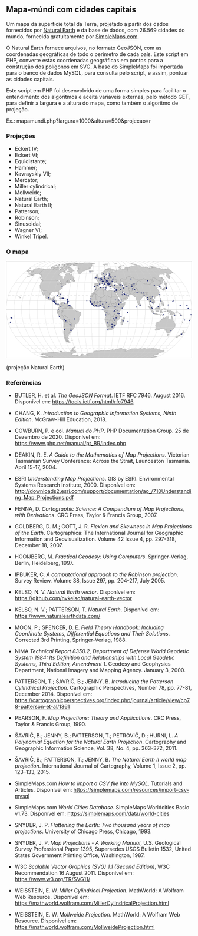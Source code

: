 ## Mapa-múndi com cidades capitais

Um mapa da superfície total da Terra, projetado a partir dos dados fornecidos por [Natural Earth](https://www.naturalearthdata.com/) e da base de dados, com 26.569 cidades do mundo, fornecida gratuitamente por [SimpleMaps.com](https://simplemaps.com/data/world-cities).

O Natural Earth fornece arquivos, no formato GeoJSON, com as coordenadas geográficas de todo o perímetro de cada país. Este script em PHP, converte estas coordenadas geográficas em pontos para a construção dos polígonos em SVG. A base do SimpleMaps foi importada para o banco de dados MySQL, para consulta pelo script, e assim, pontuar as cidades capitais.

Este script em PHP foi desenvolvido de uma forma simples para facilitar o entendimento dos algoritmos e aceita variáveis externas, pelo método GET, para definir a largura e a altura do mapa, como também o algoritmo de projeção.

Ex.: mapamundi.php?largura=1000&altura=500&projecao=r

### Projeções

- Eckert IV;
- Eckert VI;
- Equidistante;
- Hammer;
- Kavrayskiy VII;
- Mercator;
- Miller cylindrical;
- Mollweide;
- Natural Earth;
- Natural Earth II;
- Patterson;
- Robinson;
- Sinusoidal;
- Wagner VI;
- Winkel Tripel.

### O mapa

![Mapa-múndi](img/mapamundi.svg?raw=true)

(projeção Natural Earth)

### Referências

- BUTLER, H. et al. *The GeoJSON Format*. IETF RFC 7946. August 2016. Disponível em: <https://tools.ietf.org/html/rfc7946>

- CHANG, K. *Introduction to Geographic Information Systems, Ninth Edition*. McGraw-Hill Education, 2018.

- COWBURN, P. e col. *Manual do PHP*. PHP Documentation Group. 25 de Dezembro de 2020. Disponível em: <https://www.php.net/manual/pt_BR/index.php>

- DEAKIN, R. E. *A Guide to the Mathematics of Map Projections*. Victorian Tasmanian Survey Conference: Across the Strait, Launceston Tasmania. April 15-17, 2004.

- ESRI *Understanding Map Projections*. GIS by ESRI. Environmental Systems Research Institute, 2000. Disponível em: <http://downloads2.esri.com/support/documentation/ao_/710Understanding_Map_Projections.pdf>

- FENNA, D. *Cartographic Science: A Compendium of Map Projections, with Derivations*. CRC Press, Taylor & Francis Group, 2007.

- GOLDBERG, D. M.; GOTT, J. R. *Flexion and Skewness in Map Projections of the Earth*. Cartographica: The International Journal for Geographic Information and Geovisualization. Volume 42 Issue 4, pp. 297-318, December 18, 2007.

- HOOIJBERG, M. *Practical Geodesy: Using Computers*. Springer-Verlag, Berlin, Heidelberg, 1997.

- IPBUKER, C. *A computational approach to the Robinson projection*. Survey Review. Volume 38, Issue 297, pp. 204-217, July 2005.

- KELSO, N. V. *Natural Earth vector*. Disponível em: <https://github.com/nvkelso/natural-earth-vector>

- KELSO, N. V.; PATTERSON, T. *Natural Earth*. Disponível em: <https://www.naturalearthdata.com/>

- MOON, P.; SPENCER, D. E. *Field Theory Handbook: Including Coordinate Systems, Differential Equations and Their Solutions*. Corrected 3rd Printing, Springer-Verlag, 1988.

- NIMA *Technical Report 8350.2, Department of Defense World Geodetic System 1984: Its Definition and Relationships with Local Geodetic Systems, Third Edition, Amendment 1*. Geodesy and Geophysics Department, National Imagery and Mapping Agency. January 3, 2000.

- PATTERSON, T.; ŠAVRIČ, B.; JENNY, B. *Introducing the Patterson Cylindrical Projection*. Cartographic Perspectives, Number 78, pp. 77-81, December 2014. Disponível em: <https://cartographicperspectives.org/index.php/journal/article/view/cp78-patterson-et-al/1361>

- PEARSON, F. *Map Projections: Theory and Applications*. CRC Press, Taylor & Francis Group, 1990.

- ŠAVRIČ, B.; JENNY, B.; PATTERSON, T.; PETROVIČ, D.; HURNI, L. *A Polynomial Equation for the Natural Earth Projection*. Cartography and Geographic Information Science, Vol. 38, No. 4, pp. 363-372, 2011.

- ŠAVRIČ, B.; PATTERSON, T.; JENNY, B. *The Natural Earth II world map projection*. International Journal of Cartography, 
Volume 1, Issue 2, pp. 123–133, 2015.

- SimpleMaps.com *How to import a CSV file into MySQL*. Tutorials and Articles. Disponível em: <https://simplemaps.com/resources/import-csv-mysql>

- SimpleMaps.com *World Cities Database*. SimpleMaps Worldcities Basic v1.73. Disponível em: <https://simplemaps.com/data/world-cities>

- SNYDER, J. P. *Flattening the Earth: Two thousand years of map projections*. University of Chicago Press, Chicago, 1993.

- SNYDER, J. P. *Map Projections - A Working Manual*, U.S. Geological Survey Professional Paper 1395, Supersedes USGS Bulletin 1532, United States Government Printing Office, Washington, 1987.

- W3C *Scalable Vector Graphics (SVG) 1.1 (Second Edition)*, W3C Recommendation 16 August 2011. Disponível em: <https://www.w3.org/TR/SVG11/>

- WEISSTEIN, E. W. *Miller Cylindrical Projection*. MathWorld: A Wolfram Web Resource. Disponível em: <https://mathworld.wolfram.com/MillerCylindricalProjection.html>

- WEISSTEIN, E. W. *Mollweide Projection*. MathWorld: A Wolfram Web Resource. Disponível em: <https://mathworld.wolfram.com/MollweideProjection.html>
